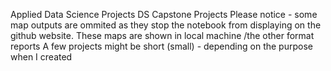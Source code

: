 Applied Data Science Projects
DS Capstone Projects
Please notice - some map outputs are ommited as they stop the notebook from displaying on the github website. These maps are shown in local machine /the other format reports
A few projects might be short (small) - depending on the purpose when I created
